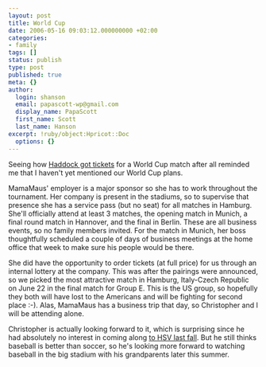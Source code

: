 ```yaml
---
layout: post
title: World Cup
date: 2006-05-16 09:03:12.000000000 +02:00
categories:
- family
tags: []
status: publish
type: post
published: true
meta: {}
author:
  login: shanson
  email: papascott-wp@gmail.com
  display_name: PapaScott
  first_name: Scott
  last_name: Hanson
excerpt: !ruby/object:Hpricot::Doc
  options: {}
---
```

<p>Seeing how <a href="http://greenhaddock2.blogspot.com/2006/05/world-cup-tickets.html" title="Greenhaddock">Haddock got tickets</a> for a World Cup match after all reminded me that I haven't yet mentioned our World Cup plans.</p>
<p>MamaMaus' employer is a major sponsor so she has to work throughout the tournament. Her company is present in the stadiums, so to supervise that presence she has a service pass (but no seat) for all matches in Hamburg. She'll officially attend at least 3 matches, the opening match in Munich, a final round match in Hannover, and the final in Berlin. These are all business events, so no family members invited. For the match in Munich, her boss thoughtfully scheduled a couple of days of business meetings at the home office that week to make sure his people would be there. </p>
<p>She did have the opportunity to order tickets (at full price) for us through an internal lottery at the company. This was after the pairings were announced, so we picked the most attractive match in Hamburg, Italy-Czech Republic on June 22 in the final match for Group E. This is the US group, so hopefully they both will have lost to the Americans and will be fighting for second place :-). Alas, MamaMaus has a business trip that day, so Christopher and I will be attending alone.</p>
<p>Christopher is actually looking forward to it, which is surprising since he had absolutely no interest in coming along <a href="https://www.papascott.de/archives/2005/09/24/good-tickets/">to HSV last fall</a>. But he still thinks baseball is better than soccer, so he's looking more forward to watching baseball in the big stadium with his grandparents later this summer. </p>
